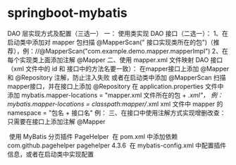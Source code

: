 # springboot-mybatis

DAO 层实现方式及配置（三选一）
	一：	使用类实现 DAO 接口（二选一）：
			1、在启动类中添加对 mapper 包扫描 @MapperScan(" 接口实现类所在的包")（推荐），例：//@MapperScan("com.example.demo.mapper.mapperImpl")
			2、在每个实现类上面添加注解 @Mapper
	二、使用 mapper.xml 文件映射 DAO 接口 （xml 文件中的 id 和 接口中的方法名要一致）：
			在mapper接口上添加 @Mapper 和 @Repository 注解，防止注入失败
			或者在启动类中添加 @MapperScan 扫描mapper接口，并在接口上添加 @Repository
			在 application.properties 文件中添加 mybatis.mapper-locations = "mapper.xml 文件所在的包 + *.xml"，
				例：mybatis.mapper-locations = classpath:mapper/*.xml
			xml 文件中 mapper 的 namespace = "包名 + 接口名"
				例：<mapper namespace="com.example.demo.mapper.UserMapper">
	三、在接口中使用注解方式实现增删改查：
		只需要在接口上添加注解 @Mapper
  
  使用 MyBatis 分页插件 PageHelper
  在 pom.xml 中添加依赖
  	<dependency>
        	<groupId>com.github.pagehelper</groupId>
        	<artifactId>pagehelper</artifactId>
        	<version>4.3.6</version>
 	 </dependency>
  在 mybatis-config.xml 中配置插件信息，或者在启动类中实现配置
